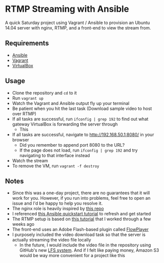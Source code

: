 # RTMP Streaming with Ansible
A quick Saturday project using Vagrant / Ansible to provision an Ubuntu 14.04 server with nginx, RTMP, and a front-end to view the stream from.

## Requirements
* [Ansible](http://docs.ansible.com/intro.html) 
* [Vagrant](https://www.vagrantup.com/downloads.html)
* [VirtualBox](https://www.virtualbox.org/wiki/Downloads)

## Usage
* Clone the repository and `cd` to it
* Run `vagrant up`
* Watch the Vagrant and Ansible output fly up your terminal
* Be patient when you hit the last task (Download sample video to host over RTMP)
* If all tasks are successful, run `ifconfig | grep 192` to find out what gateway VirtualBox is forwarding the server through
	* This 
* If all tasks are successful, navigate to http://192.168.50.1:8080/ in your browser
	* Did you remember to append port 8080 to the URL?
	* If the page does not load, run `ifconfig | grep 192` and try navigating to that interface instead	
* Watch the stream
* To remove the VM, run `vagrant -f destroy`

## Notes
* Since this was a one-day project, there are no guarantees that it will work for you. However, if you run into problems, feel free to open an issue and I'd be happy to help you resolve it.
* The nginx role is heavily inspired by [this repo](https://github.com/Hounddog/vagrant-ansible)
* I referenced [this Ansible quickstart tutorial](https://adamcod.es/2014/09/23/vagrant-ansible-quickstart-tutorial.html) to refresh and get started
* The RTMP setup is based on [this tutorial](http://www.leaseweblabs.com/2013/11/streaming-video-demand-nginx-rtmp-module/) that I worked through a few weeks ago
* The front-end uses an Adobe Flash-based plugin called [FlowPlayer](https://flowplayer.org/latest/)
* I purposely included the video download task so that the server is actually streaming the video file locally
	* In the future, I would include the video file in the repository using GitHub's new [LFS system](https://github.com/early_access/large_file_storage). And if I felt like paying money, Amazon S3 would be way more convenient for a project like this
